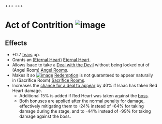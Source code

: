 +++
+++

 # Act of Contrition ![image](/image/Act_of_Contrition.png) 

Effects
---------


* +0.7 [tears](/wiki/Tears "Tears") up.
* Grants an [(Eternal Heart)](/wiki/Eternal_Heart "Eternal Heart") [Eternal Heart](/wiki/Eternal_Heart "Eternal Heart").
* Allows Isaac to take a [Deal with the Devil](/wiki/Devil_Room "Devil Room") without being locked out of (Angel Room) [Angel Rooms](/wiki/Angel_Room "Angel Room").
* Makes it so [![image](/image/Redemption.png)](/wiki/Redemption "Redemption") [Redemption](/wiki/Redemption "Redemption") is not guaranteed to appear naturally in (Sacrifice Room) [Sacrifice Rooms](/wiki/Sacrifice_Room "Sacrifice Room").
* Increases the [chance for a deal to appear](/wiki/Devil_Room#Conditions_to_Make_Devil_Rooms_Appear "Devil Room") by 40% if Isaac has taken Red Heart damage.
	+ Additional 15% is added if Red Heart was taken against the [boss](/wiki/Boss "Boss").
	+ Both bonuses are applied after the normal penalty for damage, effectively mitigating them to -24% instead of -64% for taking damage during the stage, and to -44% instead of -99% for taking damage against the boss.
